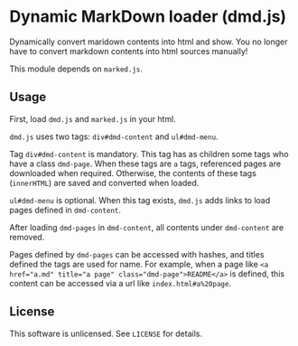 Dynamic MarkDown loader (dmd.js)
================================

Dynamically convert maridown contents into html and show.
You no longer have to convert markdown contents into html sources manually!

This module depends on `marked.js`.



Usage
-----

First, load `dmd.js` and `marked.js` in your html.

`dmd.js` uses two tags: `div#dmd-content` and `ul#dmd-menu`.

Tag `div#dmd-content` is mandatory. This tag has as children some tags who
have a class `dmd-page`. When these tags are `a` tags, referenced pages are
downloaded when required. Otherwise, the contents of these tags (`innerHTML`)
are saved and converted when loaded.

`ul#dmd-menu` is optional. When this tag exists, `dmd.js` adds links to load
pages defined in `dmd-content`.

After loading `dmd-pages` in `dmd-content`, all contents under `dmd-content` are
removed.

Pages defined by `dmd-pages` can be accessed with hashes, and titles defined the
tags are used for name. For example, when a page like
`<a href="a.md" title="a page" class="dmd-page">README</a>`
is defined, this content can be accessed via a url like `index.html#a%20page`.


License
-------

This software is unlicensed. See `LICENSE` for details.

